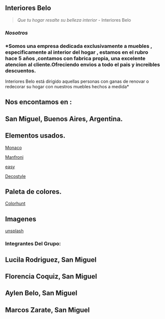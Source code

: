 ## **Interiores Belo**

> *Que tu hogar resalte su belleza interior* - Interiores Belo

### *Nosotros*


### *Somos una empresa dedicada exclusivamente a muebles , especificamente al interior del hogar , estamos en el rubro hace 5 años ,contamos con fabrica propia, una excelente atencion al cliente.Ofreciendo envios a todo el pais y increibles descuentos.
Interiores Belo está dirigido aquellas personas con ganas de renovar o redecorar su hogar con nuestros muebles hechos a medida*

## Nos encontamos en :

## San Miguel, Buenos Aires, Argentina.




## Elementos usados.

[Monaco](https://www.monacodh.com.ar) 

[Manfroni](http://www.manfroni.net) 

[easy](https://www.easy.com.ar/tienda/es/easyar/muebles-de-interior) 

[Decostyle](https://decostyle.com.ar) 



## Paleta de colores.
[Colorhunt](https://colorhunt.co/palette/64868e98b4a6d1e4d1f3fbf1)

## Imagenes
[unsplash](https://unsplash.com/s/photos/furniture)


### Integrantes Del Grupo: 

## Lucila Rodriguez, San Miguel

## Florencia Coquiz, San Miguel

## Aylen Belo, San Miguel

## Marcos Zarate, San Miguel 


